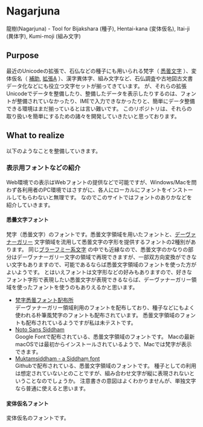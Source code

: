 # Nagarjuna
龍樹(Nagarjuna) - Tool for Bijakshara (種子), Hentai-kana (変体仮名), Itai-ji (異体字), Kumi-moji (組み文字)

## Purpose

最近のUnicodeの拡張で、石仏などの種子にも用いられる梵字（ [悉曇文字](http://www.asahi-net.or.jp/~ax2s-kmtn/ref/unicode/u11580.html) ）、変体仮名（ [補助](http://www.asahi-net.or.jp/~ax2s-kmtn/ref/unicode/u1b000.html), [拡張A](http://www.asahi-net.or.jp/~ax2s-kmtn/ref/unicode/u1b100.html) ）、漢字異体字、組み文字など、石仏調査や古地図古文書データ化などにも役立つ文字セットが揃ってきています。
が、それらの拡張Unicodeでデータを整備したり、整備したデータを表示したりするのは、フォントが整備されていなかったり、IMEで入力できなかったりと、簡単にデータ整備できる環境はまだ揃っているとは言い難いです。
このリポジトリは、それらの取り扱いを簡単にするための諸々を開発していきたいと思っております。

## What to realize

以下のようなことを整備していきます。

### 表示用フォントなどの紹介

Web環境での表示はWebフォントの提供などで可能ですが、Windows/Macを問わず各利用者のPC環境ではさすがに、各人にローカルにフォントをインストールしてもらわないと無理です。
なのでこのサイトではフォントのありかなどを紹介していきます。

#### 悉曇文字フォント

梵字（悉曇文字）のフォントです。悉曇文字領域を用いたフォントと、[デーヴァナーガリー](https://ja.wikipedia.org/wiki/%E3%83%87%E3%83%BC%E3%83%B4%E3%82%A1%E3%83%8A%E3%83%BC%E3%82%AC%E3%83%AA%E3%83%BC) 文字領域を流用して悉曇文字の字形を提供するフォントの2種別があります。
同じ[ブラーフミー系文字](https://ja.wikipedia.org/wiki/%E3%83%96%E3%83%A9%E3%83%BC%E3%83%95%E3%83%9F%E3%83%BC%E7%B3%BB%E6%96%87%E5%AD%97) の中でも近縁なので、悉曇文字のかなりの部分はデーヴァナーガリー文字の領域で再現できますが、一部双方向変換ができない文字もありますので、可能であるならば悉曇文字領域のフォントを使った方がよいようです。
とはいえフォントは文字形などの好みもありますので、好きなフォント字形で表現したい悉曇文字が表現できるならば、デーヴァナーガリー領域を使ったフォントを使うのもありえるかと思います。

* [梵字悉曇フォント配布所](https://siddham.shikisokuzekuu.net/)  
  デーヴァナーガリー領域利用のフォントを配布しており、種子などにもよく使われる朴筆風梵字のフォントも配布されています。
  悉曇文字領域のフォントも配布されているようですが私は未テストです。
* [Noto Sans Siddham](https://fonts.google.com/specimen/Noto%20Sans%20Siddham)  
  Google Fontで配布されている、悉曇文字領域のフォントです。
  Macの最新macOSでは最初からインストールされているようで、Macでは梵字が表示できます。
* [Muktamsiddham - a Siddhaṃ font](https://github.com/MihailJP/Muktamsiddham)  
  Githubで配布されている、悉曇文字領域のフォントです。
  種子としての利用は想定されていないとのことですが、組み合わせ文字が縦に表現されないということなのでしょうか。
  注意書きの意図はよくわかりませんが、単独文字なら普通に使えると思います。

#### 変体仮名フォント

変体仮名のフォントです。

